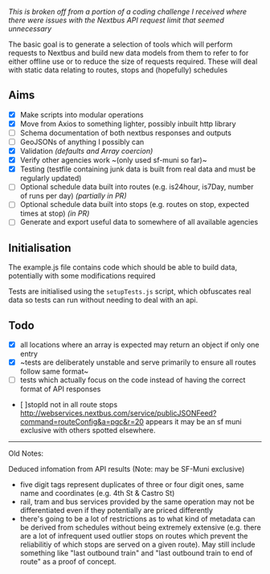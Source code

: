 _This is broken off from a portion of a coding challenge I received where there were issues with the Nextbus API request limit that seemed unnecessary_

The basic goal is to generate a selection of tools which will perform requests to Nextbus and build new data models from them to refer to for either offline use or to reduce the size of requests required.
These will deal with static data relating to routes, stops and (hopefully) schedules

Aims
---

- [x] Make scripts into modular operations
- [x] Move from Axios to something lighter, possibly inbuilt http library
- [ ] Schema documentation of both nextbus responses and outputs
- [ ] GeoJSONs of anything I possibly can
- [x] Validation _(defaults and Array coercion)_
- [x] Verify other agencies work ~(only used sf-muni so far)~
- [x] Testing (testfile containing junk data is built from real data and must be regularly updated)
- [ ] Optional schedule data built into routes (e.g. is24hour, is7Day, number of runs per day) _(partially in PR)_
- [ ] Optional schedule data built into stops (e.g. routes on stop, expected times at stop)  _(in PR)_
- [ ] Generate and export useful data to somewhere of all available agencies

Initialisation
---
The example.js file contains code which should be able to build data, potentially with some modifications required

Tests are initialised using the `setupTests.js` script, which obfuscates real data so tests can run without needing to deal with an api.

Todo
---

- [x] all locations where an array is expected may return an object if only one entry
- [x] ~tests are deliberately unstable and serve primarily to ensure all routes follow same format~
- [ ] tests which actually focus on the code instead of having the correct format of API responses
- [ ]stopId not in all route stops http://webservices.nextbus.com/service/publicJSONFeed?command=routeConfig&a=pgc&r=20 appears it may be an sf muni exclusive with others spotted elsewhere.

-----
Old Notes:

Deduced infomation from API results (Note: may be SF-Muni exclusive)

- five digit tags represent duplicates of three or four digit ones, same name and coordinates (e.g. 4th St & Castro St)
- rail, tram and bus services provided by the same operation may not be differentiated even if they potentially are priced differently
- there's going to be a lot of restrictions as to what kind of metadata can be derived from schedules without being extremely extensive (e.g. there are a lot of infrequent used outlier stops on routes which prevent the reliabilitiy of which stops are served on a given route). May still include something like "last outbound train" and "last outbound train to end of route" as a proof of concept.
